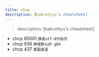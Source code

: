 ```yaml
---
title: chcp
description: [hakcettyu's cheetsheet]
---
```


> description: [hakcettyu's cheetsheet]

- chcp 65001 `换成utf-8代码页`
- chcp 936 `换成默认的 gbk`
- chcp 437 `美国英语`
